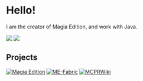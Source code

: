 # Hello!

I am the creator of Magia Edition, and work with Java.

![](https://github-readme-streak-stats.herokuapp.com/?user=Kagaries&theme=dark&hide_border=false)
![](https://github-readme-stats.vercel.app/api/top-langs/?username=Kagaries&theme=dark&hide_border=false&include_all_commits=false&count_private=false&layout=compact)

## Projects

[![Magia Edition](https://github-readme-stats.vercel.app/api/pin/?username=kagaries&repo=magia-edition-public&theme=dark)](https://github.com/kagaries/magia-edition-public)
[![ME-Fabric](https://github-readme-stats.vercel.app/api/pin/?username=kagaries&repo=magia-edition-fabric&theme=dark)](https://github.com/kagaries/magia-edition-fabric)
[![MCPRWiki](https://github-readme-stats.vercel.app/api/pin/?username=kagaries&repo=MCPRWiki&theme=dark)](https://github.com/kagaries/MCPRWiki)
